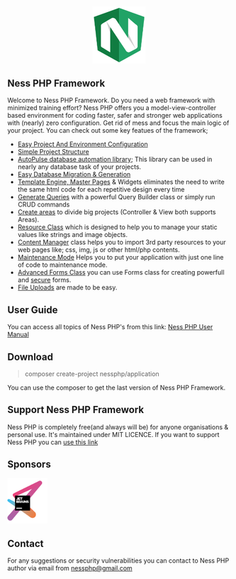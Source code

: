 <p align="center">
  <img width="120" src="https://raw.githubusercontent.com/nessphp/media-repo/master/Logo/ness_logo.png">
</p>

## Ness PHP Framework
Welcome to Ness PHP Framework. Do you need a web framework with minimized training effort? Ness PHP offers you a model-view-controller based environment for coding faster, safer and stronger web applications with (nearly) zero configuration. Get rid of mess and focus the main logic of your project. You can check out some key featues of the framework;

   - [Easy Project And Environment Configuration](https://nessphp.github.io/docs/configuration.html) 
   - [Simple Project Structure](https://nessphp.github.io/docs/structure.html)
   - [AutoPulse database automation library](https://nessphp.github.io/docs/autopulse.html); This library can be used in nearly any database task of your projects.
   - [Easy Database Migration & Generation](https://nessphp.github.io/docs/migrations.html)
   - [Template Engine, Master Pages](https://nessphp.github.io/docs/masterpage.html) & Widgets eliminates the need to write the same html code for each repetitive design every time
   - [Generate Queries](https://nessphp.github.io/docs/querybuilder.html) with a powerful Query Builder class or simply run CRUD commands
   - [Create areas](https://nessphp.github.io/docs/areas.html) to divide big projects (Controller & View both supports Areas).
   - [Resource Class](https://nessphp.github.io/docs/resources.html) which is designed to help you to manage your static values like strings and image objects.
   - [Content Manager](https://nessphp.github.io/docs/contentmanager.html) class helps you to import 3rd party resources to your web pages like; css, img, js or other html/php contents.
   - [Maintenance Mode](https://nessphp.github.io/docs/configuration.html#maintenance) Helps you to put your application with just one line of code to maintenance mode.
   - [Advanced Forms Class](https://nessphp.github.io/docs/forms.html) you can use Forms class for creating powerfull and [secure](https://nessphp.github.io/docs/forms.html#csrf_protection) forms. 
   - [File Uploads](https://nessphp.github.io/docs/fileupload.html) are made to be easy.
 
## User Guide
You can access all topics of Ness PHP's from  this link:
[Ness PHP User Manual](https://nessphp.github.io/docs/index.html "Ness PHP User Manual")


## Download
<blockquote>
  composer create-project nessphp/application
</blockquote>
You can use the composer to get the last version of Ness PHP Framework. 

## Support Ness PHP Framework
Ness PHP is completely free(and always will be) for anyone organisations & personal use. It's maintained under MIT LICENCE. If you want to support Ness PHP you can [use this link](https://www.paypal.me/sinansalichasan)


## Sponsors
[<img src="https://raw.githubusercontent.com/nessphp/media-repo/master/Sponsors/jetbrains-variant-3.png" width="90">](https://www.jetbrains.com/?from=nessphp)


## Contact
For any suggestions or security vulnerabilities you can contact to  Ness PHP author via email from [nessphp@gmail.com](nessphp@gmail.com) 
